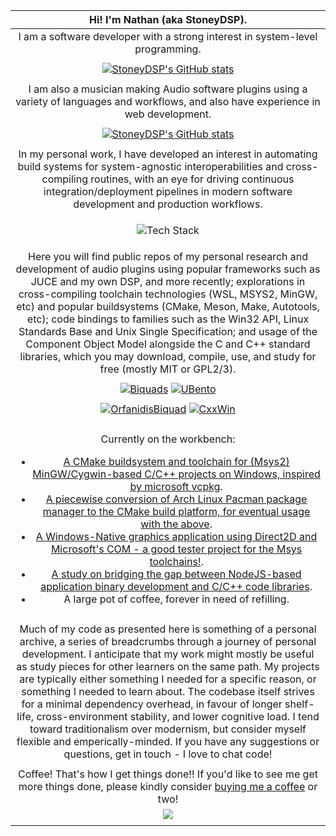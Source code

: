| Hi! I'm Nathan (aka StoneyDSP).  |
| :-: |
| I am a software developer with a strong interest in system-level programming. |
| |
| [![StoneyDSP's GitHub stats](https://github-readme-stats-lvkklpsn0-stoneydsp.vercel.app/api?username=StoneyDSP&show_icons=true&theme=transparent)](https://github.com/StoneyDSP/github-readme-stats) |
| |
| I am also a musician making Audio software plugins using a variety of languages and workflows, and also have experience in web development. |
| |
| [![StoneyDSP's GitHub stats](https://github-readme-stats-lvkklpsn0-stoneydsp.vercel.app/api/top-langs/?username=StoneyDSP&langs_count=8&show_icons=true&theme=transparent&hide=tex)](https://github.com/StoneyDSP/github-readme-stats) |
| |
| In my personal work, I have developed an interest in automating build systems for system-agnostic interoperabilities and cross-compiling routines, with an eye for driving continuous integration/deployment pipelines in modern software development and production workflows. |
| <p align="center"><img src="https://skillicons.dev/icons?i=cpp,c,cmake,js,ts,html,css,nodejs&perline=4" alt="Tech Stack" /></p> |
| Here you will find public repos of my personal research and development of audio plugins using popular frameworks such as JUCE and my own DSP, and more recently; explorations in cross-compiling toolchain technologies (WSL, MSYS2, MinGW, etc) and popular buildsystems (CMake, Meson, Make, Autotools, etc); code bindings to families such as the Win32 API, Linux Standards Base and Unix Single Specification; and usage of the Component Object Model alongside the C and C++ standard libraries, which you may download, compile, use, and study for free (mostly MIT or GPL2/3). |
| |
| [![Biquads](https://github-readme-stats-lvkklpsn0-stoneydsp.vercel.app/api/pin/?username=StoneyDSP&repo=Biquads&theme=transparent)](https://github.com/StoneyDSP/Biquads) [![UBento](https://github-readme-stats-lvkklpsn0-stoneydsp.vercel.app/api/pin/?username=StoneyDSP&repo=UBento&theme=transparent)](https://github.com/StoneyDSP/UBento) |
| |
| [![OrfanidisBiquad](https://github-readme-stats-lvkklpsn0-stoneydsp.vercel.app/api/pin/?username=StoneyDSP&repo=OrfanidisBiquad&theme=transparent)](https://github.com/StoneyDSP/OrfanidisBiquad) [![CxxWin](https://github-readme-stats-lvkklpsn0-stoneydsp.vercel.app/api/pin/?username=StoneyDSP&repo=CxxWin&theme=transparent)](https://github.com/StoneyDSP/CxxWin) |
| |
| <p align="centre">Currently on the workbench:</p><p align="left"><ul><li><a href="https://github.com/StoneyDSP/MSYS2-toolchain.git">A CMake buildsystem and toolchain for (Msys2) MinGW/Cygwin-based C/C++ projects on Windows, inspired by microsoft vcpkg</a>.</li><li><a href="https://github.com/StoneyDSP/MSYS2-libconfig.git">A piecewise conversion of Arch Linux Pacman package manager to the CMake build platform, for eventual usage with the above</a>.</li><li><a href="https://github.com/StoneyDSP/CxxWin.git">A Windows-Native graphics application using Direct2D and Microsoft's COM - a good tester project for the Msys toolchains!</a>.</li><li><a href="https://github.com/cmodules/cmodules">A study on bridging the gap between NodeJS-based application binary development and C/C++ code libraries</a>.</li><li>A large pot of coffee, forever in need of refilling.</li></ul></p> |
| |
| Much of my code as presented here is something of a personal archive, a series of breadcrumbs through a journey of personal development. I anticipate that my work might mostly be useful as study pieces for other learners on the same path. My projects are typically either something I needed for a specific reason, or something I needed to learn about. The codebase itself strives for a minimal dependency overhead, in favour of longer shelf-life, cross-environment stability, and lower cognitive load. I tend toward traditionalism over modernism, but consider myself flexible and emperically-minded. If you have any suggestions or questions, get in touch - I love to chat code!  |
| |
| Coffee! That's how I get things done!! If you'd like to see me get more things done, please kindly consider <a href="https://www.patreon.com/bePatron?u=8549187" data-patreon-widget-type="become-patron-button">buying me a coffee</a> or two! |
| <a href= "https://paypal.me/StoneyDSPAudio?country.x=ES&locale.x=en_US"><img src="https://www.paypalobjects.com/en_US/i/btn/btn_donate_SM.gif"/></a> |
| <a href="https://www.patreon.com/bePatron?u=8549187" data-patreon-widget-type="become-patron-button"></a> |
